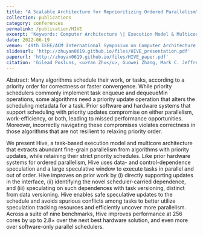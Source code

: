 ```yaml
---
title: "A Scalable Architecture for Reprioritizing Ordered Parallelism"
collection: publications
category: conferences
permalink: /publication/HIVE
excerpt: 'Keywords: Computer Architecture \| Execution Model & Multicore Architecture \| Speculative Execution'
date: 2022-06-19
venue: '49th IEEE/ACM International Symposium on Computer Architecture (ISCA)'
slidesurl: 'http://zhuyan0619.github.io/files/HIVE_presentation.pdf'
paperurl: 'http://zhuyan0619.github.io/files/HIVE_paper.pdf'
citation: 'Gilead Posluns, <u>Yan Zhu</u>, Guowei Zhang, Mark C. Jeffrey'
---
```


Abstract: Many algorithms schedule their work, or tasks, according to a priority order for correctness or faster convergence. While priority schedulers commonly implement task enqueue and dequeueMin operations, some algorithms need a priority update operation that alters the scheduling metadata for a task. Prior software and hardware systems that support scheduling with priority updates compromise on either parallelism, work-efficiency, or both, leading to missed performance opportunities. Moreover, incorrectly navigating these compromises violates correctness in those algorithms that are not resilient to relaxing priority order.

We present Hive, a task-based execution model and multicore architecture that extracts abundant fine-grain parallelism from algorithms with priority updates, while retaining their strict priority schedules. Like prior hardware systems for ordered parallelism, Hive uses data- and control-dependence speculation and a large speculative window to execute tasks in parallel and out of order. Hive improves on prior work by (i) directly supporting updates in the interface, (ii) identifying the novel scheduler-carried dependence, and (iii) speculating on such dependences with task versioning, distinct from data versioning. Hive enables safe speculative updates to the schedule and avoids spurious conflicts among tasks to better utilize speculation tracking resources and efficiently uncover more parallelism. Across a suite of nine benchmarks, Hive improves performance at 256 cores by up to 2.8× over the next best hardware solution, and even more over software-only parallel schedulers.